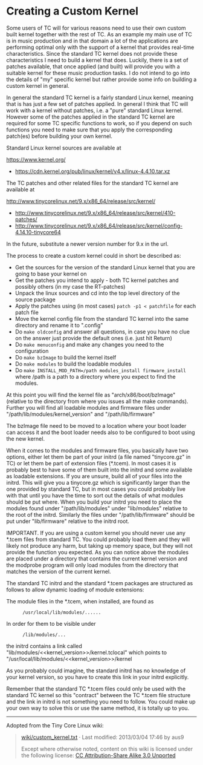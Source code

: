 # Creating a Custom Kernel

Some users of TC will for various reasons need to use their own custom built kernel together with the rest of TC. As an example my main use of TC is in music production and in that domain a lot of the applications are performing optimal only with the support of a kernel that provides real-time characteristics. Since the standard TC kernel does not provide these characteristics I need to build a kernel that does. Luckily, there is a set of patches available, that once applied (and built) will provide you with a suitable kernel for these music production tasks. I do not intend to go into the details of "my" specific kernel but rather provide some info on building a custom kernel in general.

In general the standard TC kernel is a fairly standard Linux kernel, meaning that is has just a few set of patches applied. In general I think that TC will work with a kernel without patches, i.e. a "pure" standard Linux kernel. However some of the patches applied in the standard TC kernel are required for some TC specific functions to work, so if you depend on such functions you need to make sure that you apply the corresponding patch(es) before building your own kernel.

Standard Linux kernel sources are available at

https://www.kernel.org/

- https://cdn.kernel.org/pub/linux/kernel/v4.x/linux-4.4.10.tar.xz

The TC patches and other related files for the standard TC kernel are available at

http://www.tinycorelinux.net/9.x/x86_64/release/src/kernel/

- http://www.tinycorelinux.net/9.x/x86_64/release/src/kernel/410-patches/
- http://www.tinycorelinux.net/9.x/x86_64/release/src/kernel/config-4.14.10-tinycore64

In the future, substitute a newer version number for 9.x in the url.

The process to create a custom kernel could in short be described as:

- Get the sources for the version of the standard Linux kernel that you are going to base your kernel on
- Get the patches you intend to apply - both TC kernel patches and possibly others (in my case the RT-patches)
- Unpack the linux sources and cd into the top level directory of the source package
- Apply the patches using (in most cases) `patch -p1 < patchfile` for each patch file
- Move the kernel config file from the standard TC kernel into the same directory and rename it to ".config"
- Do `make oldconfig` and answer all questions, in case you have no clue on the answer just provide the default ones (i.e. just hit Return)
- Do `make menuconfig` and make any changes you need to the configuration
- Do `make bzImage` to build the kernel itself
- Do `make modules` to build the loadable modules
- Do `make INSTALL_MOD_PATH=/path modules_install firmware_install` where /path is a path to a directory where you expect to find the modules.

At this point you will find the kernel file as "arch/x86/boot/bzImage" (relative to the directory from where you issues all the make commands).
Further you will find all loadable modules and firmware files under "/path/lib/modules/kernel_version" and "/path/lib/firmware"

The bzImage file need to be moved to a location where your boot loader can access it and the boot loader needs also to be configured to boot using the new kernel.

When it comes to the modules and firmware files, you basically have two options, either let them be part of your initrd (a file named "tinycore.gz" in TC) or let them be part of extension files (*.tcem). In most cases it is probably best to have some of them built into the initrd and some available as loadable extensions. If you are unsure, build all of your files into the initrd. This will give you a tinycore.gz which is significantly larger than the one provided by standard TC, but in most cases you could probably live with that until you have the time to sort out the details of what modules should be put where. When you build your initrd you need to place the modules found under "/path/lib/modules" under "lib/modules" relative to the root of the initrd. Similarly the files under "/path/lib/firmware" should be put under "lib/firmware" relative to the initrd root.

IMPORTANT. If you are using a custom kernel you should never use any *.tcem files from standard TC. You could probably load them and they will likely not produce any harm, but taking up memory space, but they will not provide the function you expected. As you can notice above the modules are placed under a directory that contains the current kernel version and the modprobe program will only load modules from the directory that matches the version of the current kernel.

The standard TC initrd and the standard *.tcem packages are structured as follows to allow dynamic loading of module extensions:

   The module files in the *.tcem, when installed, are found as

          /usr/local/lib/modules/......

   In order for them to be visible under

          /lib/modules/...

   the initrd contains a link called "lib/modules/<<kernel_version>>/kernel.tclocal" which points to "/usr/local/lib/modules/<<kernel_version>>/kernel

As you probably could imagine, the standard initrd has no knowledge of your kernel version, so you have to create this link in your initrd explicitly.

Remember that the standard TC *.tcem files could only be used with the standard TC kernel so this "contract" between the TC *.tcem file structure and the link in initrd is not something you need to follow. You could make up your own way to solve this or use the same method, it is totally up to you.

---

Adopted from the Tiny Core Linux wiki:
> [wiki/custom_kernel.txt](https://wiki.tinycorelinux.net/doku.php?id=wiki:custom_kernel) · Last modified: 2013/03/04 17:46 by aus9
>
> Except where otherwise noted, content on this wiki is licensed under the following license: [CC Attribution-Share Alike 3.0 Unported](http://creativecommons.org/licenses/by-sa/3.0/)
